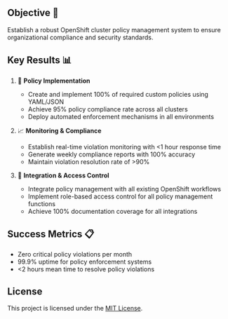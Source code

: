 
## Objective 🎯

Establish a robust OpenShift cluster policy management system to ensure organizational compliance and security standards.

## Key Results 📊

1. 🔐 **Policy Implementation**
   - Create and implement 100% of required custom policies using YAML/JSON
   - Achieve 95% policy compliance rate across all clusters
   - Deploy automated enforcement mechanisms in all environments

2. 📈 **Monitoring & Compliance**
   - Establish real-time violation monitoring with <1 hour response time
   - Generate weekly compliance reports with 100% accuracy
   - Maintain violation resolution rate of >90%

3. 🔄 **Integration & Access Control**
   - Integrate policy management with all existing OpenShift workflows
   - Implement role-based access control for all policy management functions
   - Achieve 100% documentation coverage for all integrations

## Success Metrics 📋

- Zero critical policy violations per month
- 99.9% uptime for policy enforcement systems
- <2 hours mean time to resolve policy violations

## License

This project is licensed under the [MIT License](LICENSE).